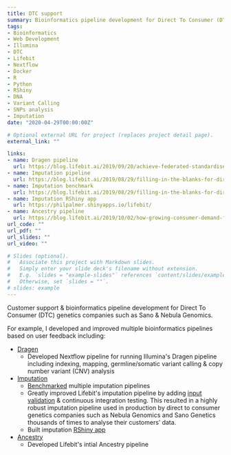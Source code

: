 ```yaml
---
title: DTC support
summary: Bioinformatics pipeline development for Direct To Consumer (DTC) genetics companies
tags:
- Bioinformatics
- Web Development
- Illumina
- DTC
- Lifebit
- Nextflow
- Docker
- R
- Python
- RShiny
- DNA
- Variant Calling
- SNPs analysis
- Imputation
date: "2020-04-29T00:00:00Z"

# Optional external URL for project (replaces project detail page).
external_link: ""

links:
- name: Dragen pipeline
  url: https://blog.lifebit.ai/2019/09/20/achieve-federated-standardised-cloud-native-secondary-genomics-analysis-in-a-heartbeat-with-dragen-deploit/
- name: Imputation pipeline
  url: https://blog.lifebit.ai/2019/08/29/filling-in-the-blanks-for-direct-to-consumer-genetic-testing-companies-delivering-industrys-fastest-most-scalable-imputation-method//
- name: Imputation benchmark
  url: https://blog.lifebit.ai/2019/08/29/filling-in-the-blanks-for-direct-to-consumer-genetic-testing-companies-delivering-industrys-fastest-most-scalable-imputation-method/
- name: Imputation RShiny app
  url: https://philpalmer.shinyapps.io/lifebit/
- name: Ancestry pipeline
  url: https://blog.lifebit.ai/2019/10/02/how-growing-consumer-demand-for-ancestry-dna-testing-is-creating-new-challenges-for-dtc-testing-companies/
url_code: ""
url_pdf: ""
url_slides: ""
url_video: ""

# Slides (optional).
#   Associate this project with Markdown slides.
#   Simply enter your slide deck's filename without extension.
#   E.g. `slides = "example-slides"` references `content/slides/example-slides.md`.
#   Otherwise, set `slides = ""`.
# slides: example
---
```


Customer support & bioinformatics pipeline development for Direct To Consumer (DTC) genetics companies such as Sano & Nebula Genomics.

For example, I developed and improved multiple bioinformatics pipelines based on user feedback including:
- [Dragen](https://blog.lifebit.ai/2019/09/20/achieve-federated-standardised-cloud-native-secondary-genomics-analysis-in-a-heartbeat-with-dragen-deploit/)
    - Developed Nextflow pipeline for running Illumina's Dragen pipeline including indexing, mapping, germline/somatic variant calling & copy number variant (CNV) analysis
- [Imputation](https://blog.lifebit.ai/2019/08/29/filling-in-the-blanks-for-direct-to-consumer-genetic-testing-companies-delivering-industrys-fastest-most-scalable-imputation-method/)
    - [Benchmarked](https://blog.lifebit.ai/2019/05/30/what-is-the-best-imputation-pipeline/) multiple imputation pipelines
    - Greatly improved Lifebit's imputation pipeline by adding [input validation](https://github.com/awreynolds/DTC_genomics_convertor/blob/master/validate_23AndMe.R) & continuous integration testing. This resulted in a highly robust imputation pipeline used in production by direct to consumer genetics companies such as Nebula Genomics and Sano Genetics thousands of times to analyse their customers’ data.
    - Built imputation [RShiny app](https://philpalmer.shinyapps.io/lifebit/)
- [Ancestry](https://blog.lifebit.ai/2019/10/02/how-growing-consumer-demand-for-ancestry-dna-testing-is-creating-new-challenges-for-dtc-testing-companies/)
    - Developed Lifebit's intial Ancestry pipeline
